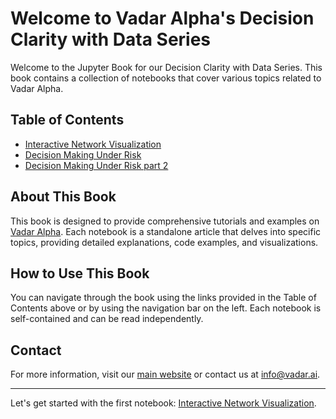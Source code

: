 # Welcome to Vadar Alpha's Decision Clarity with Data Series

Welcome to the Jupyter Book for our Decision Clarity with Data Series. This book contains a collection of notebooks that cover various topics related to Vadar Alpha.

## Table of Contents

- [Interactive Network Visualization](interactive_network_visualization.ipynb)
- [Decision Making Under Risk](decision_making_under_risk_part_1.ipynb)
- [Decision Making Under Risk part 2](decision_making_under_risk_part_2.ipynb)

## About This Book

This book is designed to provide comprehensive tutorials and examples on [Vadar Alpha](https://vadar.ai). Each notebook is a standalone article that delves into specific topics, providing detailed explanations, code examples, and visualizations.

## How to Use This Book

You can navigate through the book using the links provided in the Table of Contents above or by using the navigation bar on the left. Each notebook is self-contained and can be read independently.

## Contact

For more information, visit our [main website](https://vadar.ai) or contact us at [info@vadar.ai](mailto:infot@vadar.ai).

---

Let's get started with the first notebook: [Interactive Network Visualization](interactive_network_visualization.ipynb).
